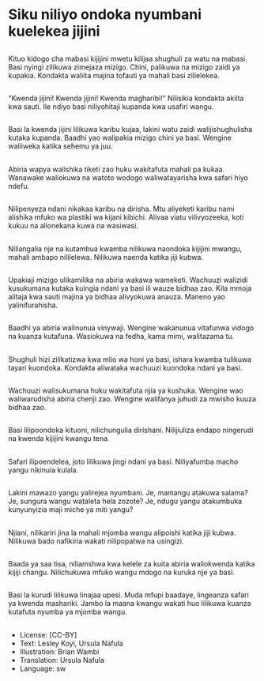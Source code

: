 # Siku niliyo ondoka nyumbani kuelekea jijini

##
Kituo kidogo cha mabasi kijijini mwetu kilijaa shughuli za watu na mabasi. Basi nyingi zilikuwa zimejaza mizigo. Chini, palikuwa na mizigo zaidi ya kupakia. Kondakta waliita majina tofauti ya mahali basi zilielekea.

##
"Kwenda jijini! Kwenda jijini! Kwenda magharibi!" Nilisikia kondakta akiita kwa sauti. Ile ndiyo basi niliyohitaji kupanda kwa usafiri wangu.

##
Basi la kwenda jijini lilikuwa karibu kujaa, lakini watu zaidi walijishughulisha kutaka kupanda. Baadhi yao walipakia mizigo chini ya basi. Wengine waliiweka katika sehemu ya juu.

##
Abiria wapya walishika tiketi zao huku wakitafuta mahali pa kukaa. Wanawake waliokuwa na watoto wodogo waliwatayarisha kwa safari hiyo ndefu.

##
Nilipenyeza ndani nikakaa karibu na dirisha. Mtu aliyeketi karibu nami alishika mfuko wa plastiki wa kijani kibichi. Alivaa viatu vilivyozeeka, koti kukuu na alionekana kuwa na wasiwasi.

##
Niliangalia nje na kutambua kwamba nilikuwa naondoka kijijini mwangu, mahali ambapo nililelewa. Nilikuwa naenda katika jiji kubwa.

##
Upakiaji mizigo ulikamilika na abiria wakawa wameketi. Wachuuzi walizidi kusukumana kutaka kuingia ndani ya basi ili wauze bidhaa zao. Kila mmoja alitaja kwa sauti majina ya bidhaa alivyokuwa anauza. Maneno yao yalinifurahisha.

##
Baadhi ya abiria walinunua vinywaji. Wengine wakanunua vitafunwa vidogo na kuanza kutafuna. Wasiokuwa na fedha, kama mimi, walitazama tu.

##
Shughuli hizi zilikatizwa kwa mlio wa honi ya basi, ishara kwamba tulikuwa tayari kuondoka. Kondakta aliwataka wachuuzi kuondoka ndani ya basi.

##
Wachuuzi walisukumana huku wakitafuta njia ya kushuka. Wengine wao waliwarudisha abiria chenji zao. Wengine walifanya juhudi za mwisho kuuza bidhaa zao.

##
Basi lilipoondoka kituoni, nilichungulia dirishani. Nilijiuliza endapo ningerudi na kwenda kijijini kwangu tena.

##
Safari ilipoendelea, joto lilikuwa jingi ndani ya basi. Niliyafumba macho yangu nikinuia kulala.

##
Lakini mawazo yangu yalirejea nyumbani. Je, mamangu atakuwa salama? Je, sungura wangu wataleta hela zozote? Je, ndugu yangu atakumbuka kunyunyizia maji miche ya miti yangu?

##
Njiani, nilikariri jina la mahali mjomba wangu alipoishi katika jiji kubwa. Nilikuwa bado nafikiria wakati nilipopatwa na usingizi.

##
Baada ya saa tisa, niliamshwa kwa kelele za kuita abiria waliokwenda katika kijiji changu. Nilichukuwa mfuko wangu mdogo na kuruka nje ya basi.

##
Basi la kurudi lilikuwa linajaa upesi. Muda mfupi baadaye, lingeanza safari ya kwenda mashariki. Jambo la maana kwangu wakati huo lilikuwa kuanza kutafuta nyumba ya mjomba wangu.

##
* License: [CC-BY]
* Text: Lesley Koyi, Ursula Nafula
* Illustration: Brian Wambi
* Translation: Ursula Nafula
* Language: sw
